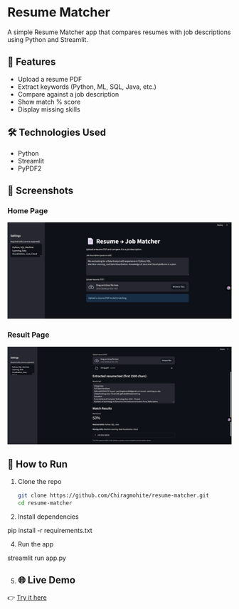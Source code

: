 # Resume Matcher

A simple Resume Matcher app that compares resumes with job descriptions using Python and Streamlit.

## 🚀 Features
- Upload a resume PDF
- Extract keywords (Python, ML, SQL, Java, etc.)
- Compare against a job description
- Show match % score
- Display missing skills

## 🛠️ Technologies Used
- Python
- Streamlit
- PyPDF2

## 📸 Screenshots

### Home Page
![Home Page](screenshotshome.png)

### Result Page
![Result Page](screenshotsresult.png)

## 🚀 How to Run

1. Clone the repo  
   ```bash
   git clone https://github.com/Chiragmohite/resume-matcher.git
   cd resume-matcher
   
2. Install dependencies

  pip install -r requirements.txt

4. Run the app

  streamlit run app.py

5. ## 🌐 Live Demo
👉 [Try it here](https://your-app.streamlit.app)

